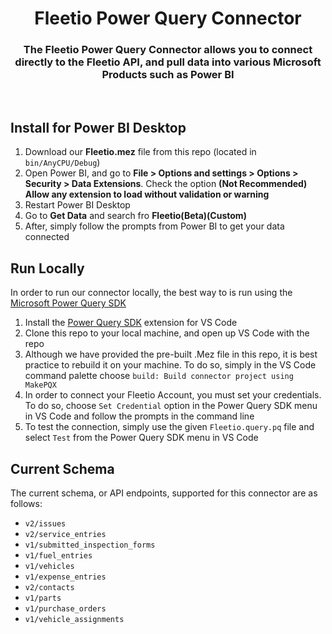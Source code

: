 <h1 align="center">Fleetio Power Query Connector</h1>

<h3 align="center">
The Fleetio Power Query Connector allows you to connect directly to the Fleetio API, and pull data into various Microsoft Products such as Power BI
</h3>

</br>

## Install for Power BI Desktop
1. Download our **Fleetio.mez** file from this repo (located in `bin/AnyCPU/Debug`)
2. Open Power BI, and go to **File > Options and settings > Options > Security > Data Extensions**. Check the option **(Not Recommended) Allow any extension to load without validation or warning**
3. Restart Power BI Desktop
4. Go to **Get Data** and search fro **Fleetio(Beta)(Custom)**
5. After, simply follow the prompts from Power BI to get your data connected

## Run Locally
In order to run our connector locally, the best way to is run using the [Microsoft Power Query SDK](https://learn.microsoft.com/en-us/power-query/install-sdk)
1. Install the [Power Query SDK](https://learn.microsoft.com/en-us/power-query/install-sdk#installing-the-power-query-sdk) extension for VS Code
2. Clone this repo to your local machine, and open up VS Code with the repo
3. Although we have provided the pre-built .Mez file in this repo, it is best practice to rebuild it on your machine. To do so, simply in the VS Code command palette choose `build: Build connector project using MakePQX`
4. In order to connect your Fleetio Account, you must set your credentials. To do so, choose `Set Credential` option in the Power Query SDK menu in VS Code and follow the prompts in the command line
5. To test the connection, simply use the given `Fleetio.query.pq` file and select `Test` from the Power Query SDK menu in VS Code


## Current Schema
The current schema, or API endpoints, supported for this connector are as follows:
- `v2/issues`
- `v2/service_entries`
- `v1/submitted_inspection_forms`
- `v1/fuel_entries`
- `v1/vehicles`
- `v1/expense_entries`
- `v2/contacts`
- `v1/parts`
- `v1/purchase_orders`
- `v1/vehicle_assignments`

